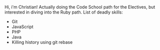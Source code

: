 Hi, i'm Christian!
Actually doing the Code School path for the Electives,
but interested in diving into the Ruby path.
List of deadly skills:
* Git
* JavaScript
* PHP
* Java
* Killing history using git rebase
